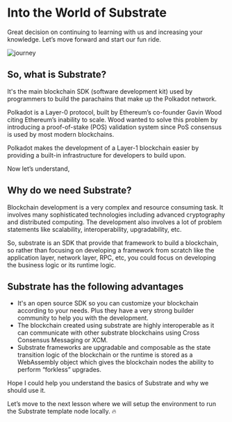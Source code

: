 # Into the World of Substrate

Great decision on continuing to learning with us and increasing your knowledge. Let’s move forward and start our fun ride.

![journey](https://lh5.googleusercontent.com/svAxhAAcaAhNuyiXlCR5ODORbfWrW2KR8-PLeXFFHewI1jxMz54Fd9DqPCKylyJ_x6RsX0aRhCFGaIXik_ebvK0RTU5v0zxyaLA1CK3cDuOxAstT8ltm4t9c8mGwU17dtpocoKemxCa9WHBBYUyZCdWxbc8ey-cziLq3FsbKdQgaNxl59wheZY-n0ssGvQ)

## So, what is Substrate?

It's the main blockchain SDK (software development kit) used by programmers to build the parachains that make up the Polkadot network.

Polkadot is a Layer-0 protocol, built by Ethereum’s co-founder Gavin Wood citing Ethereum’s inability to scale. Wood wanted to solve this problem by introducing a proof-of-stake (POS) validation system since PoS consensus is used by most modern blockchains.

Polkadot makes the development of a Layer-1 blockchain easier by providing a built-in infrastructure for developers to build upon.

Now let’s understand,

## Why do we need Substrate?

Blockchain development is a very complex and resource consuming task. It involves many sophisticated technologies including advanced cryptography and distributed computing. The development also involves a lot of problem statements like scalability, interoperability, upgradability, etc.

So, substrate is an SDK that provide that framework to build a blockchain, so rather than focusing on developing a framework from scratch like the application layer, network layer, RPC, etc, you could focus on developing the business logic or its runtime logic.

## Substrate has the following advantages

- It's an open source SDK so you can customize your blockchain according to your needs. Plus they have a very strong builder community to help you with the development.
- The blockchain created using substrate are highly interoperable as it can communicate with other substrate blockchains using Cross Consensus Messaging or XCM.
- Substrate frameworks are upgradable and composable as the state transition logic of the blockchain or the runtime is stored as a WebAssembly object which gives the blockchain nodes the ability to perform “forkless” upgrades.

Hope I could help you understand the basics of Substrate and why we should use it.

Let’s move to the next lesson where we will setup the environment to run the Substrate template node locally. 🔥
